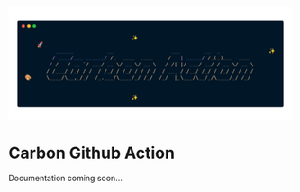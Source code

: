 [{
  "filename": "src/logo.txt"
}]: 🎨
<a href="https://github.com/Cox65/carbon-markdown-action/blob/main/src/logo.txt" target="_blank">![🎨src/logo.txt](https://github.com/Cox65/carbon-markdown-action/raw/main/carbon/vxtG7ZgwnWcq9LFVHcUn2c/logo.txt.png)</a>


# Carbon Github Action
Documentation coming soon...